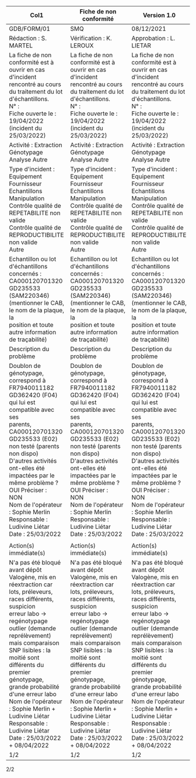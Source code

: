 |Col1|Fiche de non conformité|Version 1.0|
|---|---|---|
|GDB/FORM/01|SMQ|08/12/2021|
|Rédaction : S. MARTEL|Vérification : K. LEROUX|Approbation : L. LIETAR|
|La fiche de non conformité est à ouvrir en cas d'incident rencontré au cours du traitement du lot d'échantillons.<br>N° :<br>Fiche ouverte le : 19/04/2022 (incident du 25/03/2022)|La fiche de non conformité est à ouvrir en cas d'incident rencontré au cours du traitement du lot d'échantillons.<br>N° :<br>Fiche ouverte le : 19/04/2022 (incident du 25/03/2022)|La fiche de non conformité est à ouvrir en cas d'incident rencontré au cours du traitement du lot d'échantillons.<br>N° :<br>Fiche ouverte le : 19/04/2022 (incident du 25/03/2022)|
|Activité : Extraction Génotypage Analyse Autre|Activité : Extraction Génotypage Analyse Autre|Activité : Extraction Génotypage Analyse Autre|
|Type d'incident : Equipement Fournisseur Echantillons Manipulation<br>Contrôle qualité de REPETABILITE non valide<br>Contrôle qualité de REPRODUCTIBILITE non valide<br>Autre|Type d'incident : Equipement Fournisseur Echantillons Manipulation<br>Contrôle qualité de REPETABILITE non valide<br>Contrôle qualité de REPRODUCTIBILITE non valide<br>Autre|Type d'incident : Equipement Fournisseur Echantillons Manipulation<br>Contrôle qualité de REPETABILITE non valide<br>Contrôle qualité de REPRODUCTIBILITE non valide<br>Autre|
|Echantillon ou lot d'échantillons concernés : CA000120701320 GD235533 (SAM220346)<br>(mentionner le CAB, le nom de la plaque, la<br>position et toute autre information de traçabilité)|Echantillon ou lot d'échantillons concernés : CA000120701320 GD235533 (SAM220346)<br>(mentionner le CAB, le nom de la plaque, la<br>position et toute autre information de traçabilité)|Echantillon ou lot d'échantillons concernés : CA000120701320 GD235533 (SAM220346)<br>(mentionner le CAB, le nom de la plaque, la<br>position et toute autre information de traçabilité)|
|Description du problème|Description du problème|Description du problème|
|Doublon de génotypage, correspond à FR7940011182 GD362420 (F04) qui lui est compatible avec ses<br>parents, CA000120701320 GD235533 (E02) non testé (parents non dispo)<br>D'autres activités ont-elles été impactées par le même problème ?<br>OUI Préciser :<br>NON<br>Nom de l'opérateur : Sophie Merlin<br>Responsable : Ludivine Liétar<br>Date : 25/03/2022|Doublon de génotypage, correspond à FR7940011182 GD362420 (F04) qui lui est compatible avec ses<br>parents, CA000120701320 GD235533 (E02) non testé (parents non dispo)<br>D'autres activités ont-elles été impactées par le même problème ?<br>OUI Préciser :<br>NON<br>Nom de l'opérateur : Sophie Merlin<br>Responsable : Ludivine Liétar<br>Date : 25/03/2022|Doublon de génotypage, correspond à FR7940011182 GD362420 (F04) qui lui est compatible avec ses<br>parents, CA000120701320 GD235533 (E02) non testé (parents non dispo)<br>D'autres activités ont-elles été impactées par le même problème ?<br>OUI Préciser :<br>NON<br>Nom de l'opérateur : Sophie Merlin<br>Responsable : Ludivine Liétar<br>Date : 25/03/2022|
||||
|Action(s) immédiate(s)|Action(s) immédiate(s)|Action(s) immédiate(s)|
|N'a pas été bloqué avant dépôt Valogène, mis en réextraction car lots, préleveurs, races différents, suspicion<br>erreur labo -> regénotypage outlier (demande reprélèvement) mais comparaison SNP lisibles : la moitié sont<br>différents du premier génotypage, grande probabilité d'une erreur labo<br>Nom de l'opérateur : Sophie Merlin + Ludivine Liétar<br>Responsable : Ludivine Liétar<br>Date : 25/03/2022 + 08/04/2022|N'a pas été bloqué avant dépôt Valogène, mis en réextraction car lots, préleveurs, races différents, suspicion<br>erreur labo -> regénotypage outlier (demande reprélèvement) mais comparaison SNP lisibles : la moitié sont<br>différents du premier génotypage, grande probabilité d'une erreur labo<br>Nom de l'opérateur : Sophie Merlin + Ludivine Liétar<br>Responsable : Ludivine Liétar<br>Date : 25/03/2022 + 08/04/2022|N'a pas été bloqué avant dépôt Valogène, mis en réextraction car lots, préleveurs, races différents, suspicion<br>erreur labo -> regénotypage outlier (demande reprélèvement) mais comparaison SNP lisibles : la moitié sont<br>différents du premier génotypage, grande probabilité d'une erreur labo<br>Nom de l'opérateur : Sophie Merlin + Ludivine Liétar<br>Responsable : Ludivine Liétar<br>Date : 25/03/2022 + 08/04/2022|
|1/2|1/2|1/2|

2/2

